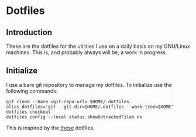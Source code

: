 # Dotfiles
## Introduction
These are the dotfiles for the utilities I use on a daily basis on my GNU/Linux machines. This is, and probably always will be, a work in progress.

## Initialize
I use a bare git repository to manage my dotfiles. To initialize use the following commands:
```
git clone --bare <git-repo-url> $HOME/.dotfiles
alias dotfiles='git --git-dir=$HOME/.dotfiles --work-tree=$HOME'
dotfiles checkout
dotfiles config --local status.showUntrackedFiles no
```

This is inspired by the [these](https://github.com/Vincevrp/dotfiles) dotfiles.
